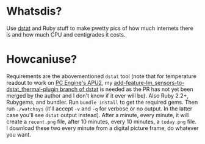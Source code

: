 Whatsdis?
=========

Use [dstat](https://github.com/dagwieers/dstat) and Ruby stuff to make pwetty pics of how much internets there is and how much CPU and centigrades it costs.

Howcaniuse?
===========

Requirements are the abovementioned `dstat` tool (note that for temperature readout to work on [PC Engine's APU2](https://pcengines.ch/apu2c4.htm), my [add-feature-lm_sensors-to-dstat_thermal-plugin branch of dstat](https://github.com/sixtyfive/dstat/tree/add-feature-lm_sensors-to-dstat_thermal-plugin) is needed as the PR has not yet been merged by the author and I don't know if it ever will be). Also Ruby 2.2+, Rubygems, and bundler. Run `bundle install` to get the required gems. Then run `./watchsys` (it'll accept `-v` and `-q` for verbose or no output. In the latter case you'll see `dstat` output instead). After a minute, every minute, it will create a `recent.png` file, after 10 minutes, every 10 minutes, a `today.png` file. I download these two every minute from a digital picture frame, do whatever you want.
